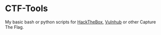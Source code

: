 # CTF-Tools

My basic bash or python scripts for [HackTheBox](http://hackthebox.eu/), [Vulnhub](http://vulnhub.com/) or other Capture The Flag.
